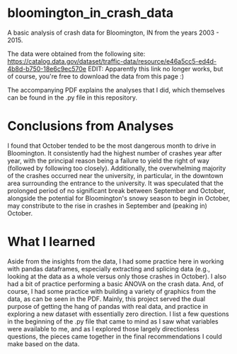 # bloomington_in_crash_data
A basic analysis of crash data for Bloomington, IN from the years 2003 - 2015. 

The data were obtained from the following site: https://catalog.data.gov/dataset/traffic-data/resource/e46a5cc5-ed4d-4b8d-b750-18e6c9ec570e
EDIT: Apparently this link no longer works, but of course, you're free to download the data from this page :)

The accompanying PDF explains the analyses that I did, which themselves can be found in the .py file in this repository. 

# Conclusions from Analyses
I found that October tended to be the most dangerous month to drive in Bloomington. It consistently had the highest number of crashes year after year, with the principal reason being a failure to yield the right of way (followed by following too closely). Additionally, the overwhelming majority of the crashes occurred near the university, in particular, in the downtown area surrounding the entrance to the university. It was speculated that the prolonged period of no significant break between September and October, alongside the potential for Bloomington's snowy season to begin in October, may constribute to the rise in crashes in September and (peaking in) October. 

# What I learned

Aside from the insights from the data, I had some practice here in working with pandas dataframes, especially extracting and splicing data (e.g., looking at the data as a whole versus only those crashes in October). I also had a bit of practice performing a basic ANOVA on the crash data. And, of course, I had some practice with building a variety of graphics from the data, as can be seen in the PDF. Mainly, this project served the dual purpose of getting the hang of pandas with real data, and practice in exploring a new dataset with essentially zero direction. I list a few questions in the beginning of the .py file that came to mind as I saw what variables were available to me, and as I explored those largely directionless questions, the pieces came together in the final recommendations I could make based on the data. 
